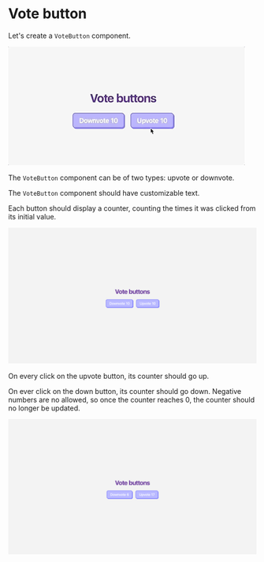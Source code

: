 # Vote button

Let's create a `VoteButton` component.

![example](example.gif)

The `VoteButton` component can be of two types: upvote or downvote.

The `VoteButton` component should have customizable text.

Each button should display a counter, counting the times it was clicked from its initial value.

![Example starting point](example-starting-point.png)

On every click on the upvote button, its counter  should go up.

On ever click on the down button, its counter  should go down. Negative numbers are no allowed, so once the counter reaches 0, the counter should no longer be updated.

![Example after click](example-after-click.png)
